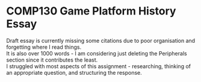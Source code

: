 # COMP130 Game Platform History Essay

Draft essay is currently missing some citations due to poor organisation and forgetting where I read things.  
It is also over 1000 words - I am considering just deleting the Peripherals section since it contributes the least.  
I struggled with most aspects of this assignment - researching, thinking of an appropriate question, and structuring the response.  
